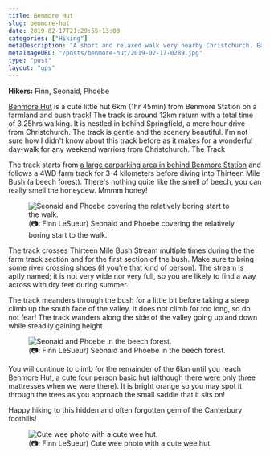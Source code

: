 ```yaml
---
title: Benmore Hut
slug: benmore-hut
date: 2019-02-17T21:29:55+13:00
categories: ["Hiking"]
metaDescription: "A short and relaxed walk very nearby Christchurch. Easily accessible and with a very cute hut. 3.5hrs return!"
metaImageURL: "/posts/benmore-hut/2019-02-17-0289.jpg"
type: "post"
layout: "gps"
---
```


__Hikers:__ Finn, Seonaid, Phoebe

[Benmore Hut](https://www.doc.govt.nz/parks-and-recreation/places-to-go/canterbury/places/korowai-torlesse-tussocklands-park/things-to-do/huts/benmore-hut/) is a cute little hut 6km (1hr 45min) from Benmore Station on a farmland and bush track! The track is around 12km return with a total time of 3.25hrs walking. It is nestled in behind Springfield, a mere hour drive from Christchurch. The track is gentle and the scenery beautiful. I'm not sure how I didn't know about this track before as it makes for a wonderful day-walk for any weekend warriors from Christchurch.
The Track

The track starts from [a large carparking area in behind Benmore Station](https://goo.gl/maps/qB9dXKVsQQF2) and follows a 4WD farm track for 3-4 kilometers before diving into Thirteen Mile Bush (a beech forest). There's nothing quite like the smell of beech, you can really smell the honeydew. Mmmm honey!

<figure>
  <img src="/posts/benmore-hut/2019-02-17-0268.jpg" alt="Seonaid and Phoebe covering the relatively boring start to the walk."/>
  <figcaption>(📷: Finn LeSueur) Seonaid and Phoebe covering the relatively boring start to the walk.</figcaption>
</figure>

The track crosses Thirteen Mile Bush Stream multiple times during the the farm track section and for the first section of the bush. Make sure to bring some river crossing shoes (if you're that kind of person). The stream is aptly named; it is not very wide nor very full, so you are likely to find a way across with dry feet during summer.

The track meanders through the bush for a little bit before taking a steep climb up the south face of the valley. It does not climb for too long, so do not fear! The track wanders along the side of the valley going up and down while steadily gaining height.

<figure>
  <img src="/posts/benmore-hut/2019-02-17-0276.jpg" alt="Seonaid and Phoebe in the beech forest."/>
  <figcaption>(📷: Finn LeSueur) Seonaid and Phoebe in the beech forest.</figcaption>
</figure>

You will continue to climb for the remainder of the 6km until you reach Benmore Hut, a cute four person basic hut (although there were only three mattresses when we were there). It is bright orange so you may spot it through the trees as you approach the small saddle that it sits on!

Happy hiking to this hidden and often forgotten gem of the Canterbury foothills!

<figure>
  <img src="/posts/benmore-hut/2019-02-17-0289.jpg" alt="Cute wee photo with a cute wee hut."/>
  <figcaption>(📷: Finn LeSueur) Cute wee photo with a cute wee hut.</figcaption>
</figure>
